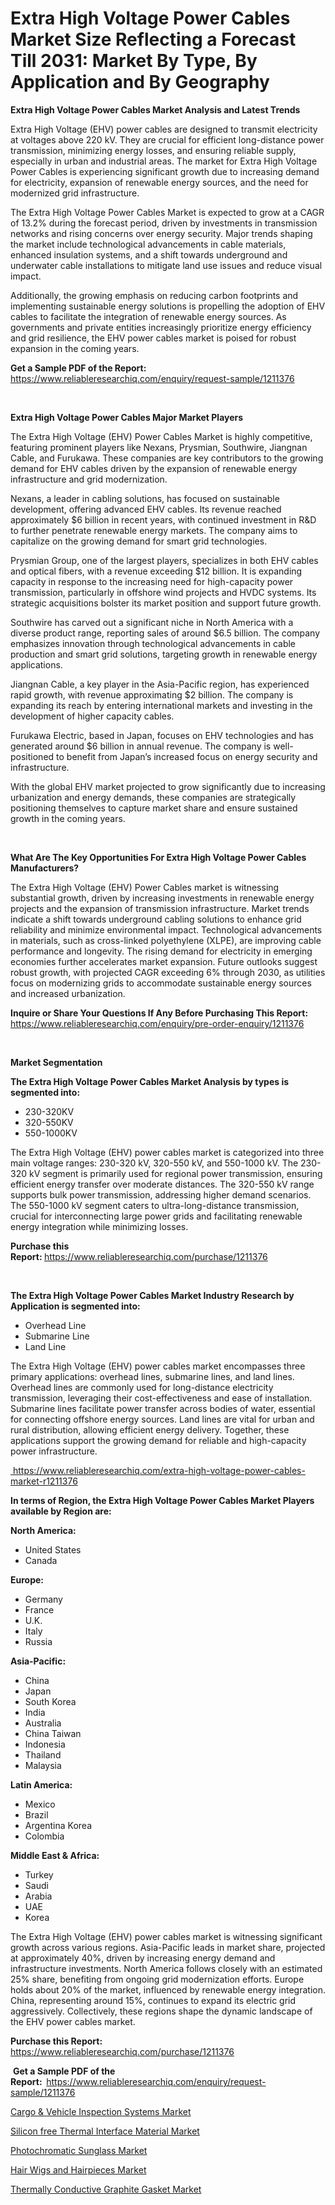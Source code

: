 <p><h1>Extra High Voltage Power Cables Market Size Reflecting a Forecast Till 2031: Market By Type, By Application and By Geography</h1></p><p><strong>Extra High Voltage Power Cables Market Analysis and Latest Trends</strong></p>
<p><p>Extra High Voltage (EHV) power cables are designed to transmit electricity at voltages above 220 kV. They are crucial for efficient long-distance power transmission, minimizing energy losses, and ensuring reliable supply, especially in urban and industrial areas. The market for Extra High Voltage Power Cables is experiencing significant growth due to increasing demand for electricity, expansion of renewable energy sources, and the need for modernized grid infrastructure.</p><p>The Extra High Voltage Power Cables Market is expected to grow at a CAGR of 13.2% during the forecast period, driven by investments in transmission networks and rising concerns over energy security. Major trends shaping the market include technological advancements in cable materials, enhanced insulation systems, and a shift towards underground and underwater cable installations to mitigate land use issues and reduce visual impact. </p><p>Additionally, the growing emphasis on reducing carbon footprints and implementing sustainable energy solutions is propelling the adoption of EHV cables to facilitate the integration of renewable energy sources. As governments and private entities increasingly prioritize energy efficiency and grid resilience, the EHV power cables market is poised for robust expansion in the coming years.</p></p>
<p><strong>Get a Sample PDF of the Report:&nbsp;</strong> <a href="https://www.reliableresearchiq.com/enquiry/request-sample/1211376?utm_campaign=114&utm_medium=2&utm_source=Github&utm_content=ia&utm_term=05102024&utm_id=extra-high-voltage-power-cables">https://www.reliableresearchiq.com/enquiry/request-sample/1211376</a></p>
<p>&nbsp;</p>
<p><strong>Extra High Voltage Power Cables Major Market Players</strong></p>
<p><p>The Extra High Voltage (EHV) Power Cables Market is highly competitive, featuring prominent players like Nexans, Prysmian, Southwire, Jiangnan Cable, and Furukawa. These companies are key contributors to the growing demand for EHV cables driven by the expansion of renewable energy infrastructure and grid modernization.</p><p>Nexans, a leader in cabling solutions, has focused on sustainable development, offering advanced EHV cables. Its revenue reached approximately $6 billion in recent years, with continued investment in R&D to further penetrate renewable energy markets. The company aims to capitalize on the growing demand for smart grid technologies.</p><p>Prysmian Group, one of the largest players, specializes in both EHV cables and optical fibers, with a revenue exceeding $12 billion. It is expanding capacity in response to the increasing need for high-capacity power transmission, particularly in offshore wind projects and HVDC systems. Its strategic acquisitions bolster its market position and support future growth.</p><p>Southwire has carved out a significant niche in North America with a diverse product range, reporting sales of around $6.5 billion. The company emphasizes innovation through technological advancements in cable production and smart grid solutions, targeting growth in renewable energy applications.</p><p>Jiangnan Cable, a key player in the Asia-Pacific region, has experienced rapid growth, with revenue approximating $2 billion. The company is expanding its reach by entering international markets and investing in the development of higher capacity cables.</p><p>Furukawa Electric, based in Japan, focuses on EHV technologies and has generated around $6 billion in annual revenue. The company is well-positioned to benefit from Japan’s increased focus on energy security and infrastructure.</p><p>With the global EHV market projected to grow significantly due to increasing urbanization and energy demands, these companies are strategically positioning themselves to capture market share and ensure sustained growth in the coming years.</p></p>
<p>&nbsp;</p>
<p><strong>What Are The Key Opportunities For Extra High Voltage Power Cables Manufacturers?</strong></p>
<p><p>The Extra High Voltage (EHV) Power Cables market is witnessing substantial growth, driven by increasing investments in renewable energy projects and the expansion of transmission infrastructure. Market trends indicate a shift towards underground cabling solutions to enhance grid reliability and minimize environmental impact. Technological advancements in materials, such as cross-linked polyethylene (XLPE), are improving cable performance and longevity. The rising demand for electricity in emerging economies further accelerates market expansion. Future outlooks suggest robust growth, with projected CAGR exceeding 6% through 2030, as utilities focus on modernizing grids to accommodate sustainable energy sources and increased urbanization.</p></p>
<p><strong>Inquire or Share Your Questions If Any Before Purchasing This Report:</strong> <a href="https://www.reliableresearchiq.com/enquiry/pre-order-enquiry/1211376?utm_campaign=114&utm_medium=2&utm_source=Github&utm_content=ia&utm_term=05102024&utm_id=extra-high-voltage-power-cables">https://www.reliableresearchiq.com/enquiry/pre-order-enquiry/1211376</a></p>
<p>&nbsp;</p>
<p><strong>Market Segmentation</strong></p>
<p><strong>The Extra High Voltage Power Cables Market Analysis by types is segmented into:</strong></p>
<p><ul><li>230-320KV</li><li>320-550KV</li><li>550-1000KV</li></ul></p>
<p><p>The Extra High Voltage (EHV) power cables market is categorized into three main voltage ranges: 230-320 kV, 320-550 kV, and 550-1000 kV. The 230-320 kV segment is primarily used for regional power transmission, ensuring efficient energy transfer over moderate distances. The 320-550 kV range supports bulk power transmission, addressing higher demand scenarios. The 550-1000 kV segment caters to ultra-long-distance transmission, crucial for interconnecting large power grids and facilitating renewable energy integration while minimizing losses.</p></p>
<p><strong>Purchase this Report:&nbsp;</strong><a href="https://www.reliableresearchiq.com/purchase/1211376?utm_campaign=114&utm_medium=2&utm_source=Github&utm_content=ia&utm_term=05102024&utm_id=extra-high-voltage-power-cables">https://www.reliableresearchiq.com/purchase/1211376</a></p>
<p>&nbsp;</p>
<p><strong>The Extra High Voltage Power Cables Market Industry Research by Application is segmented into:</strong></p>
<p><ul><li>Overhead Line</li><li>Submarine Line</li><li>Land Line</li></ul></p>
<p><p>The Extra High Voltage (EHV) power cables market encompasses three primary applications: overhead lines, submarine lines, and land lines. Overhead lines are commonly used for long-distance electricity transmission, leveraging their cost-effectiveness and ease of installation. Submarine lines facilitate power transfer across bodies of water, essential for connecting offshore energy sources. Land lines are vital for urban and rural distribution, allowing efficient energy delivery. Together, these applications support the growing demand for reliable and high-capacity power infrastructure.</p></p>
<p><a href="https://www.reliableresearchiq.com/extra-high-voltage-power-cables-market-r1211376?utm_campaign=114&utm_medium=2&utm_source=Github&utm_content=ia&utm_term=05102024&utm_id=extra-high-voltage-power-cables">&nbsp;https://www.reliableresearchiq.com/extra-high-voltage-power-cables-market-r1211376</a></p>
<p><strong>In terms of Region, the Extra High Voltage Power Cables Market Players available by Region are:</strong></p>
<p>
    <p> <strong> North America: </strong>
        <ul>
            <li>United States</li>
            <li>Canada</li>
        </ul>
        </p> 
    <p> <strong> Europe: </strong>
        <ul>
            <li>Germany</li>
            <li>France</li>
            <li>U.K.</li>
            <li>Italy</li>
            <li>Russia</li>
        </ul>
        </p> 
    <p> <strong> Asia-Pacific: </strong>
        <ul>
            <li>China</li>
            <li>Japan</li>
            <li>South Korea</li>
            <li>India</li>
            <li>Australia</li>
            <li>China Taiwan</li>
            <li>Indonesia</li>
            <li>Thailand</li>
            <li>Malaysia</li>
        </ul>
        </p> 
    <p> <strong> Latin America: </strong>
        <ul>
            <li>Mexico</li>
            <li>Brazil</li>
            <li>Argentina Korea</li>
            <li>Colombia</li>
        </ul>
        </p> 
    <p> <strong> Middle East & Africa: </strong>
        <ul>
            <li>Turkey</li>
            <li>Saudi</li>
            <li>Arabia</li>
            <li>UAE</li>
            <li>Korea</li>
        </ul>
    </p>
    </p>
<p><p>The Extra High Voltage (EHV) power cables market is witnessing significant growth across various regions. Asia-Pacific leads in market share, projected at approximately 40%, driven by increasing energy demand and infrastructure investments. North America follows closely with an estimated 25% share, benefiting from ongoing grid modernization efforts. Europe holds about 20% of the market, influenced by renewable energy integration. China, representing around 15%, continues to expand its electric grid aggressively. Collectively, these regions shape the dynamic landscape of the EHV power cables market.</p></p>
<p><strong>Purchase this Report: </strong><a href="https://www.reliableresearchiq.com/purchase/1211376?utm_campaign=114&utm_medium=2&utm_source=Github&utm_content=ia&utm_term=05102024&utm_id=extra-high-voltage-power-cables">https://www.reliableresearchiq.com/purchase/1211376</a></p>
<p>&nbsp;<strong>Get a Sample PDF of the Report:&nbsp;&nbsp;</strong><a href="https://www.reliableresearchiq.com/enquiry/request-sample/1211376?utm_campaign=114&utm_medium=2&utm_source=Github&utm_content=ia&utm_term=05102024&utm_id=extra-high-voltage-power-cables">https://www.reliableresearchiq.com/enquiry/request-sample/1211376</a></p>
<p><strong></strong></p>
<p><p><a href="https://github.com/OrlandoHBarks/Market-Research-Report-List-1/blob/main/cargo-vehicle-inspection-systems-market.md?utm_campaign=114&utm_medium=2&utm_source=Github&utm_content=ia&utm_term=05102024&utm_id=extra-high-voltage-power-cables">Cargo & Vehicle Inspection Systems Market</a></p><p><a href="https://issuu.com/reportprime-2/docs/silicon-free-thermal-interface-mate_ed8aeca1aec258?utm_campaign=114&utm_medium=2&utm_source=Github&utm_content=ia&utm_term=05102024&utm_id=extra-high-voltage-power-cables">Silicon free Thermal Interface Material Market</a></p><p><a href="https://www.linkedin.com/pulse/global-photochromatic-sunglass-market-trends-forecasts-strategic-n15kc?utm_campaign=114&utm_medium=2&utm_source=Github&utm_content=ia&utm_term=05102024&utm_id=extra-high-voltage-power-cables">Photochromatic Sunglass Market</a></p><p><a href="https://www.linkedin.com/pulse/emerging-technologies-reshaping-hair-wigs-hairpieces-market-lkzac?utm_campaign=114&utm_medium=2&utm_source=Github&utm_content=ia&utm_term=05102024&utm_id=extra-high-voltage-power-cables">Hair Wigs and Hairpieces Market</a></p><p><a href="https://issuu.com/reportprime-2/docs/thermally-conductive-graphite-gaske_2637d09c096452?utm_campaign=114&utm_medium=2&utm_source=Github&utm_content=ia&utm_term=05102024&utm_id=extra-high-voltage-power-cables">Thermally Conductive Graphite Gasket Market</a></p></p>
